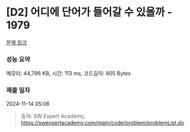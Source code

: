 # [D2] 어디에 단어가 들어갈 수 있을까 - 1979 

[문제 링크](https://swexpertacademy.com/main/code/problem/problemDetail.do?contestProbId=AV5PuPq6AaQDFAUq) 

### 성능 요약

메모리: 44,796 KB, 시간: 113 ms, 코드길이: 805 Bytes

### 제출 일자

2024-11-14 05:06



> 출처: SW Expert Academy, https://swexpertacademy.com/main/code/problem/problemList.do